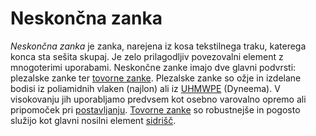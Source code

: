 # Neskončna zanka

_Neskončna zanka_ je zanka, narejena iz kosa tekstilnega traku, katerega konca
sta sešita skupaj. Je zelo prilagodljiv povezovalni element z mnogoterimi
uporabami. Neskončne zanke imajo dve glavni podvrsti: plezalske zanke ter
[tovorne zanke](/tovorna-zanka). Plezalske zanke so ožje in izdelane bodisi iz
poliamidnih vlaken (najlon) ali iz
[UHMWPE](https://en.wikipedia.org/wiki/UHMWPE) (Dyneema). V visokovanju jih
uporabljamo predvsem kot osebno varovalno opremo ali pripomoček pri
[postavljanju](/postavljanje). [Tovorne zanke](/Tovorna_zanka) so robustnejše in
pogosto služijo kot glavni nosilni element [sidrišč](/sidrisce).
